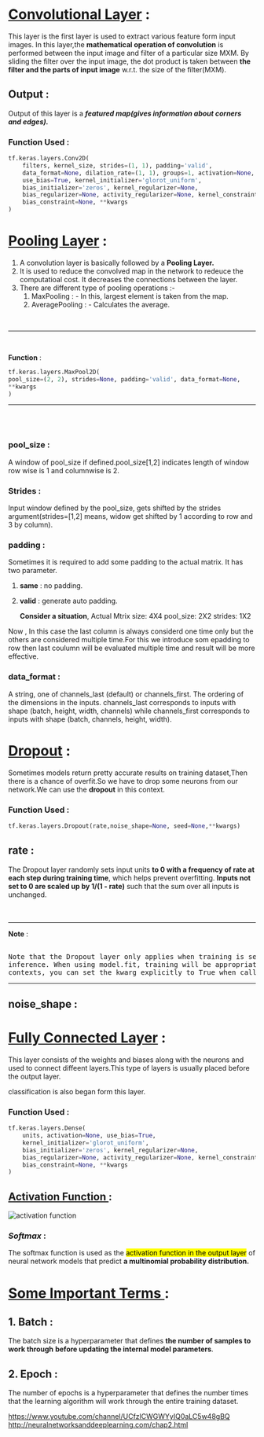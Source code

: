 <style>
.markdown-body{
    font-family: monospace;
    font-size : 18px ;
    line-height : 1.8;
}
</style>

# <u>Convolutional Layer</u> : 

This layer is the first layer is used to extract various feature form input images.
In this layer,the **mathematical operation of convolution** is performed between the input image and 
filter of a particular size MXM.
By sliding the filter over the input image, the dot product is taken between **the filter and the parts of input image**
w.r.t. the size of the filter(MXM).

## Output : 
Output of this layer is a <i>**featured map(gives information about corners and edges).**</i>

### Function Used : 

```python
tf.keras.layers.Conv2D(
    filters, kernel_size, strides=(1, 1), padding='valid',
    data_format=None, dilation_rate=(1, 1), groups=1, activation=None,
    use_bias=True, kernel_initializer='glorot_uniform',
    bias_initializer='zeros', kernel_regularizer=None,
    bias_regularizer=None, activity_regularizer=None, kernel_constraint=None,
    bias_constraint=None, **kwargs
)
```
# <u>Pooling Layer</u> :

1. A convolution layer is basically followed by a **Pooling Layer.**
2. It is used to reduce the convolved map in the network to redeuce the computatioal cost.
    It decreases the connections between the layer.
3. There are different type of pooling operations :-
    1. MaxPooling : - In this, largest element is taken from the map.
    2. AveragePooling : - Calculates the average.

<br/>
<hr>
<br/>

**Function** :

``` python
tf.keras.layers.MaxPool2D(
pool_size=(2, 2), strides=None, padding='valid', data_format=None,
**kwargs
)
```       

<hr>
<br/>
<br/>

### **pool_size** : 
A window of pool_size if defined.pool_size[1,2] indicates length of window row wise is 1 and
columnwise is 2.

### **Strides**  : 
Input window defined by the pool_size, gets shifted by the strides argument(strides=[1,2] 
means, widow get shifted by 1 according to row and 3 by column). 

### **padding** : 
Sometimes it is required to add some padding to the actual matrix.
It has two parameter.
1. **same** : no padding.
2. **valid** : generate auto padding.

    **Consider a situation**,
        Actual Mtrix size: 4X4
        pool_size: 2X2
        strides: 1X2

Now , In this case the last column is always considerd one time only but the others are considered multiple
    time.For this we introduce som epadding to row then last coulumn will be evaluated multiple time and result
    will be more effective.

### **data_format** : 
A string, one of channels_last (default) or channels_first. The ordering of the dimensions in 
the inputs. channels_last corresponds to inputs with shape (batch, height, width, channels) while 
channels_first corresponds to inputs with shape (batch, channels, height, width). 




# <u>Dropout</u> :
Sometimes models return pretty accurate results on training dataset,Then there is a chance of overfit.So we have
to drop some neurons from our network.We can use the **dropout** in this context.

### Function Used :

```python
tf.keras.layers.Dropout(rate,noise_shape=None, seed=None,**kwargs)
```


## rate : 
The Dropout layer randomly sets input units **to 0 with a frequency of rate at each step during training time**,
which helps prevent overfitting. **Inputs not set to 0 are scaled up by 1/(1 - rate)** such that the sum over
all inputs is unchanged.
<br/>
<br/>
<br/>
<hr>

**Note** :
<pre> 
Note that the Dropout layer only applies when training is set to True such that no values are dropped during
inference. When using model.fit, training will be appropriately set to True automatically, and in other
contexts, you can set the kwarg explicitly to True when calling the layer.
</pre>
<hr>

## noise_shape :





# <u>Fully Connected Layer</u> : 

This layer consists of the weights and biases along with the neurons and used to connect diffeent layers.This
type of layers is usually placed before the output layer.

classification is also began form this layer.

### Function Used :

```python
tf.keras.layers.Dense(
    units, activation=None, use_bias=True,
    kernel_initializer='glorot_uniform',
    bias_initializer='zeros', kernel_regularizer=None,
    bias_regularizer=None, activity_regularizer=None, kernel_constraint=None,
    bias_constraint=None, **kwargs
)
```

## <u> Activation Function </u> : 
![activation function](D:/DeepLearning/CNN/activation.png)

### <i>Softmax</i> :

The softmax function is used as the <mark>activation function in the output layer</mark> of neural 
network models that predict **a multinomial probability distribution.**

 
# <u> Some Important Terms </u>: 

## 1. Batch : 
The batch size is a hyperparameter that defines **the number of samples to work through**
    **before updating the internal model parameters**.
## 2. Epoch :
The number of epochs is a hyperparameter that defines the number times that the learning algorithm
    will work through the entire training dataset.
 


https://www.youtube.com/channel/UCfzlCWGWYyIQ0aLC5w48gBQ
http://neuralnetworksanddeeplearning.com/chap2.html

